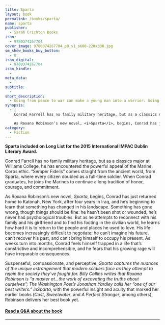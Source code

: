 ```yaml
---
title: Sparta
layout: book
permalink: /books/sparta/
name: sparta
publisher:
  - Sarah Crichton Books
isbn:
  - 9780374267704
cover_image: 9780374267704_p0_v1_s600-220x330.jpg
sm_show_books_buy_button:
  - 0
isbn_digital:
  - 9780374267704
isbn_kindle:
  -
meta_data:
  -
subtitle:
  -
short_description:
  - Going from peace to war can make a young man into a warrior. Going from war to peace can destroy him.
synopsis:
  - |
    Conrad Farrell has no family military heritage, but as a classics major at Williams College, he has encountered the powerful appeal of the Marine Corps ethic. “Semper Fidelis” comes straight from the ancient world, from Sparta, where every citizen doubled as a full-time soldier. When Conrad graduates, he joins the Marines to continue a long tradition of honor, courage, and commitment.

    As Roxana Robinson’s new novel, <i>Sparta</i>, begins, Conrad has just returned home to Katonah, New York, after four years in Iraq, and he’s beginning to learn that something has changed in his landscape. Something has gone wrong, though things should be fine: he hasn’t been shot or wounded; he’s never had psychological troubles. But as he attempts...
category:
  - Fiction
---
```

**Sparta included on Long List for the 2015 International IMPAC Dublin Literary Award.**

Conrad Farrell has no family military heritage, but as a classics major at Williams College, he has encountered the powerful appeal of the Marine Corps ethic. “Semper Fidelis” comes straight from the ancient world, from Sparta, where every citizen doubled as a full-time soldier. When Conrad graduates, he joins the Marines to continue a long tradition of honor, courage, and commitment.

As Roxana Robinson’s new novel, *Sparta*, begins, Conrad has just returned home to Katonah, New York, after four years in Iraq, and he’s beginning to learn that something has changed in his landscape. Something has gone wrong, though things should be fine: he hasn’t been shot or wounded; he’s never had psychological troubles. But as he attempts to reconnect with his family and his girlfriend and to find his footing in the civilian world, he learns how hard it is to return to the people and places he used to love. His life becomes increasingly difficult to negotiate: he can’t imagine his future, can’t recover his past, and can’t bring himself to occupy his present. As weeks turn into months, Conrad feels himself trapped in a life that’s constrictive and incomprehensible, and he fears that his growing rage will have irreparable consequences.

Suspenseful, compassionate, and perceptive, *Sparta *captures the nuances of the unique estrangement that modern soldiers face as they attempt to rejoin the society they’ve fought for. Billy Collins writes that Roxana Robinson is “a master at...the work of excavating the truths about ourselves”; *The Washington Post*’s Jonathan Yardley calls her “one of our best writers.” In*Sparta*, with the powerful insight and acuity that marked her earlier books (*Cost*, *Sweetwater*, and *A Perfect Stranger*, among others), Robinson delivers her best book yet.

#### [Read a Q&A about the book](/book-extras/a-conversation-with-roxana-robinson-author-of-sparta/)

---

